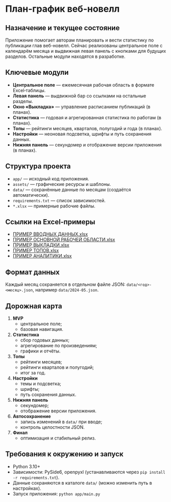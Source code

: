 # План-график веб-новелл

## Назначение и текущее состояние
Приложение помогает авторам планировать и вести статистику по публикации глав веб-новелл. 
Сейчас реализованы центральное поле с календарём месяца и выдвижная левая панель с кнопками для будущих разделов. Остальные модули находятся в разработке.

## Ключевые модули
- **Центральное поле** — ежемесячная рабочая область в формате Excel‑таблицы.
- **Левая панель** — выдвижной бар со ссылками на остальные разделы.
- **Окно «Выкладка»** — управление расписанием публикаций (в планах).
- **Статистика** — годовая и агрегированная статистика по работам (в планах).
- **Топы** — рейтинги месяцев, кварталов, полугодий и года (в планах).
- **Настройки** — неоновая подсветка, шрифты и путь сохранения данных.
- **Нижняя панель** — секундомер и отображение версии приложения (в планах).

## Структура проекта
- `app/` — исходный код приложения.
- `assets/` — графические ресурсы и шаблоны.
- `data/` — сохранённые данные по месяцам (создаётся автоматически).
- `requirements.txt` — список зависимостей.
- `*.xlsx` — примерные рабочие файлы.

## Ссылки на Excel‑примеры
- [ПРИМЕР ВВОДНЫХ ДАННЫХ.xlsx](ПРИМЕР%20ВВОДНЫХ%20ДАННЫХ.xlsx)
- [ПРИМЕР ОСНОВНОЙ РАБОЧЕЙ ОБЛАСТИ.xlsx](ПРИМЕР%20ОСНОВНОЙ%20РАБОЧЕЙ%20ОБЛАСТИ.xlsx)
- [ПРИМЕР ВЫКЛАДКИ.xlsx](ПРИМЕР%20ВЫКЛАДКИ.xlsx)
- [ПРИМЕР ТОПОВ.xlsx](ПРИМЕР%20ТОПОВ.xlsx)
- [ПРИМЕР АНАЛИТИКИ.xlsx](ПРИМЕР%20АНАЛИТИКИ.xlsx)

## Формат данных
Каждый месяц сохраняется в отдельном файле JSON: `data/<год>-<месяц>.json`,
например `data/2024-05.json`.

## Дорожная карта
1. **MVP**
   - центральное поле;
   - базовая навигация.
2. **Статистика**
   - сбор годовых данных;
   - агрегирование по произведениям;
   - графики и отчёты.
3. **Топы**
   - рейтинги месяцев;
   - рейтинги кварталов и полугодий;
   - итог за год.
4. **Настройки**
   - темы и подсветка;
   - шрифты;
   - путь сохранения данных.
5. **Нижняя панель**
   - секундомер;
   - отображение версии приложения.
6. **Автосохранение**
   - запись изменений в `data/` при вводе;
   - контроль целостности JSON.
7. **Финал**
   - оптимизация и стабильный релиз.

## Требования к окружению и запуск
- Python 3.10+
- Зависимости: PySide6, openpyxl (устанавливаются через `pip install -r requirements.txt`).
- Данные сохраняются в каталоге `data/` (можно изменить путь в настройках).
- Запуск приложения: `python app/main.py`
